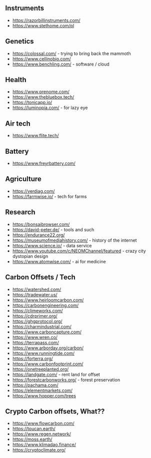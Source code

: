 ## Instruments

- https://razorbillinstruments.com/
- https://www.stethome.com/pl

## Genetics

- https://colossal.com/ - trying to bring back the mammoth
- https://www.cellinobio.com/
- https://www.benchling.com/ - software / cloud

## Health

- https://www.prenome.com/
- https://www.thebluebox.tech/
- https://tonicapp.io/
- https://luminopia.com/ - for lazy eye

## Air tech

- https://www.flite.tech/

## Battery

- https://www.freyrbattery.com/

## Agriculture

- https://verdiag.com/
- https://farmwise.io/ - tech for farms

## Research

- https://bonsaibrowser.com/
- https://david-peter.de/ - tools and such
- https://endurance22.org/
- https://museumofmediahistory.com/ - history of the internet
- https://www.science.io/ - data service
- https://www.youtube.com/c/NEOMChannel/featured - crazy city dystopian design
- https://www.atomwise.com/ - ai for medicine

## Carbon Offsets / Tech

- https://watershed.com/
- https://tradewater.us/
- https://www.heirloomcarbon.com/
- https://carbonengineering.com/
- https://climeworks.com/
- https://cdrprimer.org/
- https://ghgprotocol.org/
- https://charmindustrial.com/
- https://www.carboncapture.com/
- https://www.wren.co/
- https://terrapass.com/
- https://www.arborday.org/carbon/
- https://www.runningtide.com/
- https://forterra.org/
- https://www.carbonfootprint.com/
- https://onetreeplanted.org/
- https://landgate.com/ - rent land for offset
- https://forestcarbonworks.org/ - forest preservation
- https://pachama.com/
- https://elementmarkets.com/
- https://www.hopper.com/trees

## Crypto Carbon offsets, What??

- https://www.flowcarbon.com/
- https://toucan.earth/
- https://www.regen.network/
- https://moss.earth/
- https://www.klimadao.finance/
- https://cryptoclimate.org/
